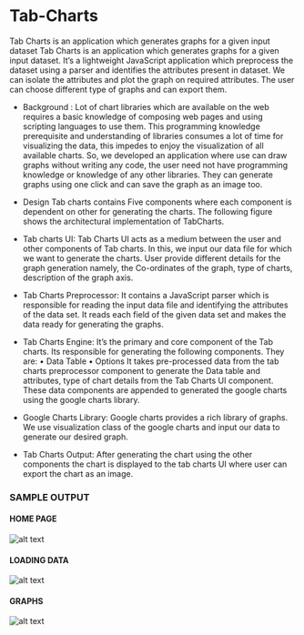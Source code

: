 # Tab-Charts
Tab Charts is an application which generates graphs for a given input dataset
Tab Charts is an application which generates graphs for a given input dataset. It’s a lightweight JavaScript application which preprocess the dataset using a parser and identifies the attributes present in dataset. We can isolate the attributes and plot the graph on required attributes.  The user can choose different type of graphs and can export them.

* Background :
Lot of chart libraries which are available on the web requires a basic knowledge of composing web pages and using scripting languages to use them. This programming knowledge prerequisite and understanding of libraries consumes a lot of time for visualizing the data, this impedes to enjoy the visualization of all available charts. So, we developed an application where use can draw graphs without writing any code, the user need not have programming knowledge or knowledge of any other libraries. They can generate graphs using one click and can save the graph as an image too.

* Design
Tab charts contains Five components where each component is dependent on other for generating the charts. The following figure shows the architectural implementation of TabCharts.

* Tab charts UI:
Tab Charts UI acts as a medium between the user and other components of Tab charts. In this, we input our data file for which we want to generate the charts. User provide different details for the graph generation namely, the Co-ordinates of the graph, type of charts, description of the graph axis.

* Tab Charts Preprocessor:
It contains a JavaScript parser which is responsible for reading the input data file and identifying the attributes of the data set. It reads each field of the given data set and makes the data ready for generating the graphs.

* Tab Charts Engine:
It’s the primary and core component of the Tab charts. Its responsible for generating the following components. They are:
•	Data Table
•	Options
It takes pre-processed data from the tab charts preprocessor component to generate the Data table and attributes, type of chart details from the Tab Charts UI component. These data components are appended to generated the google charts using the google charts library.

* Google Charts Library:
Google charts provides a rich library of graphs. We use visualization class of the google charts and input our data to generate our desired graph.

* Tab Charts Output:
After generating the chart using the other components the chart is displayed to the tab charts UI where user can export the chart as an image.

### SAMPLE OUTPUT
#### HOME PAGE
![alt text](https://github.com/Hima8696/Tab-Charts/blob/master/Tabcharts/TabCharts%20Screenshots/Homepage.PNG "HOME PAGE")
#### LOADING DATA
![alt text](https://github.com/Hima8696/Tab-Charts/blob/master/Tabcharts/TabCharts%20Screenshots/Loading%20Data.png)
#### GRAPHS
![alt text](https://github.com/Hima8696/Tab-Charts/blob/master/Tabcharts/TabCharts%20Screenshots/Creating%20Graphs.PNG)
